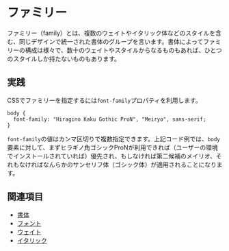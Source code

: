 # ファミリー

ファミリー（family）とは、複数のウェイトやイタリック体などのスタイルを含む、同じデザインで統一された書体のグループを言います。書体によってファミリーの構成は様々で、数十のウェイトやスタイルからなるものもあれば、ひとつのスタイルしか持たないものもあります。

## 実践

CSSでファミリーを指定するには`font-family`プロパティを利用します。

```
body {
  font-family: "Hiragino Kaku Gothic ProN", "Meiryo", sans-serif;
}
```

`font-family`の値はカンマ区切りで複数指定できます。上記コード例では、`body`要素に対して、まずヒラギノ角ゴシックProNが利用できれば（ユーザーの環境でインストールされていれば）優先され、もしなければ第二候補のメイリオ、それもなければなんらかのサンセリフ体（ゴシック体）が適用されることになります。

## 関連項目

- [書体](./typeface.md)
- [フォント](./font.md)
- [ウェイト](./weight.md)
- [イタリック](./italic.md)

